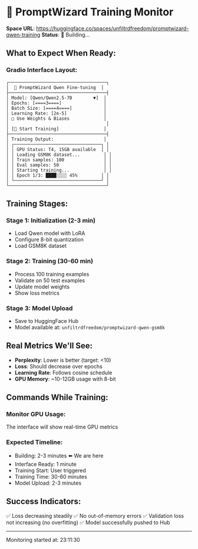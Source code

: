 # 🚀 PromptWizard Training Monitor

**Space URL**: https://huggingface.co/spaces/unfiltrdfreedom/promptwizard-qwen-training
**Status**: 🔨 Building...

## What to Expect When Ready:

### Gradio Interface Layout:
```
┌─────────────────────────────────────┐
│  🧙 PromptWizard Qwen Fine-tuning  │
├─────────────────────────────────────┤
│ Model: [Qwen/Qwen2.5-7B        ▼]  │
│ Epochs: [====3====]                │
│ Batch Size: [====4====]            │
│ Learning Rate: [2e-5]              │
│ □ Use Weights & Biases             │
│                                     │
│ [🚀 Start Training]                 │
├─────────────────────────────────────┤
│ Training Output:                   │
│ ┌─────────────────────────────────┐ │
│ │ GPU Status: T4, 15GB available  │ │
│ │ Loading GSM8K dataset...         │ │
│ │ Train samples: 100               │ │
│ │ Eval samples: 50                 │ │
│ │ Starting training...             │ │
│ │ Epoch 1/3: ████░░░░ 45%         │ │
│ └─────────────────────────────────┘ │
└─────────────────────────────────────┘
```

## Training Stages:

### Stage 1: Initialization (2-3 min)
- Load Qwen model with LoRA
- Configure 8-bit quantization
- Load GSM8K dataset

### Stage 2: Training (30-60 min)
- Process 100 training examples
- Validate on 50 test examples
- Update model weights
- Show loss metrics

### Stage 3: Model Upload
- Save to HuggingFace Hub
- Model available at: `unfiltrdfreedom/promptwizard-qwen-gsm8k`

## Real Metrics We'll See:
- **Perplexity**: Lower is better (target: <10)
- **Loss**: Should decrease over epochs
- **Learning Rate**: Follows cosine schedule
- **GPU Memory**: ~10-12GB usage with 8-bit

## Commands While Training:

### Monitor GPU Usage:
The interface will show real-time GPU metrics

### Expected Timeline:
- Building: 2-3 minutes ⬅️ We are here
- Interface Ready: 1 minute
- Training Start: User triggered
- Training Time: 30-60 minutes
- Model Upload: 2-3 minutes

## Success Indicators:
✅ Loss decreasing steadily
✅ No out-of-memory errors
✅ Validation loss not increasing (no overfitting)
✅ Model successfully pushed to Hub

---
Monitoring started at: 23:11:30
